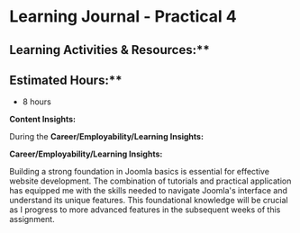 # Learning Journal - Practical 4

## Learning Activities & Resources:**



## Estimated Hours:**
- 8 hours

**Content Insights:**

During the 
**Career/Employability/Learning Insights:**


**Career/Employability/Learning Insights:**

Building a strong foundation in Joomla basics is essential for effective website development. The combination of tutorials and practical application has equipped me with the skills needed to navigate Joomla's interface and understand its unique features. This foundational knowledge will be crucial as I progress to more advanced features in the subsequent weeks of this assignment.
